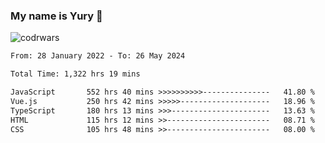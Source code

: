 ### My name is Yury 👋 
![codrwars](https://www.codewars.com/users/litury/badges/micro) 


<!--START_SECTION:waka-->

```txt
From: 28 January 2022 - To: 26 May 2024

Total Time: 1,322 hrs 19 mins

JavaScript       552 hrs 40 mins >>>>>>>>>>---------------   41.80 %
Vue.js           250 hrs 42 mins >>>>>--------------------   18.96 %
TypeScript       180 hrs 13 mins >>>----------------------   13.63 %
HTML             115 hrs 12 mins >>-----------------------   08.71 %
CSS              105 hrs 48 mins >>-----------------------   08.00 %
```

<!--END_SECTION:waka-->

